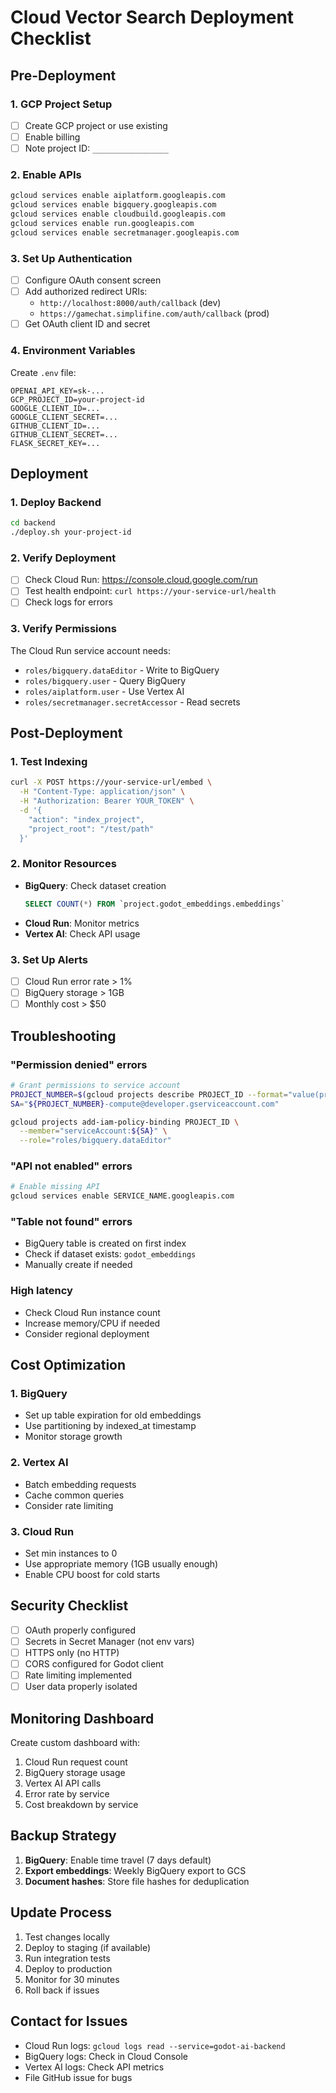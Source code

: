 # Cloud Vector Search Deployment Checklist

## Pre-Deployment

### 1. GCP Project Setup
- [ ] Create GCP project or use existing
- [ ] Enable billing
- [ ] Note project ID: `_________________`

### 2. Enable APIs
```bash
gcloud services enable aiplatform.googleapis.com
gcloud services enable bigquery.googleapis.com
gcloud services enable cloudbuild.googleapis.com
gcloud services enable run.googleapis.com
gcloud services enable secretmanager.googleapis.com
```

### 3. Set Up Authentication
- [ ] Configure OAuth consent screen
- [ ] Add authorized redirect URIs:
  - `http://localhost:8000/auth/callback` (dev)
  - `https://gamechat.simplifine.com/auth/callback` (prod)
- [ ] Get OAuth client ID and secret

### 4. Environment Variables
Create `.env` file:
```
OPENAI_API_KEY=sk-...
GCP_PROJECT_ID=your-project-id
GOOGLE_CLIENT_ID=...
GOOGLE_CLIENT_SECRET=...
GITHUB_CLIENT_ID=...
GITHUB_CLIENT_SECRET=...
FLASK_SECRET_KEY=...
```

## Deployment

### 1. Deploy Backend
```bash
cd backend
./deploy.sh your-project-id
```

### 2. Verify Deployment
- [ ] Check Cloud Run: https://console.cloud.google.com/run
- [ ] Test health endpoint: `curl https://your-service-url/health`
- [ ] Check logs for errors

### 3. Verify Permissions
The Cloud Run service account needs:
- `roles/bigquery.dataEditor` - Write to BigQuery
- `roles/bigquery.user` - Query BigQuery
- `roles/aiplatform.user` - Use Vertex AI
- `roles/secretmanager.secretAccessor` - Read secrets

## Post-Deployment

### 1. Test Indexing
```bash
curl -X POST https://your-service-url/embed \
  -H "Content-Type: application/json" \
  -H "Authorization: Bearer YOUR_TOKEN" \
  -d '{
    "action": "index_project",
    "project_root": "/test/path"
  }'
```

### 2. Monitor Resources
- **BigQuery**: Check dataset creation
  ```sql
  SELECT COUNT(*) FROM `project.godot_embeddings.embeddings`
  ```
- **Cloud Run**: Monitor metrics
- **Vertex AI**: Check API usage

### 3. Set Up Alerts
- [ ] Cloud Run error rate > 1%
- [ ] BigQuery storage > 1GB
- [ ] Monthly cost > $50

## Troubleshooting

### "Permission denied" errors
```bash
# Grant permissions to service account
PROJECT_NUMBER=$(gcloud projects describe PROJECT_ID --format="value(projectNumber)")
SA="${PROJECT_NUMBER}-compute@developer.gserviceaccount.com"

gcloud projects add-iam-policy-binding PROJECT_ID \
  --member="serviceAccount:${SA}" \
  --role="roles/bigquery.dataEditor"
```

### "API not enabled" errors
```bash
# Enable missing API
gcloud services enable SERVICE_NAME.googleapis.com
```

### "Table not found" errors
- BigQuery table is created on first index
- Check if dataset exists: `godot_embeddings`
- Manually create if needed

### High latency
- Check Cloud Run instance count
- Increase memory/CPU if needed
- Consider regional deployment

## Cost Optimization

### 1. BigQuery
- Set up table expiration for old embeddings
- Use partitioning by indexed_at timestamp
- Monitor storage growth

### 2. Vertex AI
- Batch embedding requests
- Cache common queries
- Consider rate limiting

### 3. Cloud Run
- Set min instances to 0
- Use appropriate memory (1GB usually enough)
- Enable CPU boost for cold starts

## Security Checklist

- [ ] OAuth properly configured
- [ ] Secrets in Secret Manager (not env vars)
- [ ] HTTPS only (no HTTP)
- [ ] CORS configured for Godot client
- [ ] Rate limiting implemented
- [ ] User data properly isolated

## Monitoring Dashboard

Create custom dashboard with:
1. Cloud Run request count
2. BigQuery storage usage
3. Vertex AI API calls
4. Error rate by service
5. Cost breakdown by service

## Backup Strategy

1. **BigQuery**: Enable time travel (7 days default)
2. **Export embeddings**: Weekly BigQuery export to GCS
3. **Document hashes**: Store file hashes for deduplication

## Update Process

1. Test changes locally
2. Deploy to staging (if available)
3. Run integration tests
4. Deploy to production
5. Monitor for 30 minutes
6. Roll back if issues

## Contact for Issues

- Cloud Run logs: `gcloud logs read --service=godot-ai-backend`
- BigQuery logs: Check in Cloud Console
- Vertex AI logs: Check API metrics
- File GitHub issue for bugs







